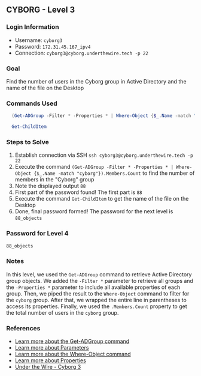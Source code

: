 ## CYBORG - Level 3


### Login Information
- Username: `cyborg3`
- Password: `172.31.45.167_ipv4`
- Connection: `cyborg3@cyborg.underthewire.tech -p 22`


### Goal
Find the number of users in the Cyborg group in Active Directory and the name of the file on the Desktop


### Commands Used
```powershell
  (Get-ADGroup -Filter * -Properties * | Where-Object {$_.Name -match "cyborg"}).Members.Count
```
```powershell
  Get-ChildItem
```


### Steps to Solve
1. Establish connection via SSH `ssh cyborg3@cyborg.underthewire.tech -p 22`
2. Execute the command `(Get-ADGroup -Filter * -Properties * | Where-Object {$_.Name -match "cyborg"}).Members.Count` to find the number of members in the "Cyborg" group
3. Note the displayed output `88`
4. First part of the password found! The first part is `88`
5. Execute the command `Get-ChildItem` to get the name of the file on the Desktop
6. Done, final password formed! The password for the next level is `88_objects`


### Password for Level 4
```powershell
88_objects
```

### Notes
In this level, we used the `Get-ADGroup` command to retrieve Active Directory group objects. We added the `-Filter *` parameter to retrieve all groups and the `-Properties *` parameter to include all available properties of each group. Then, we piped the result to the `Where-Object` command to filter for the `cyborg` group. After that, we wrapped the entire line in parentheses to access its properties. Finally, we used the `.Members.Count` property to get the total number of users in the `cyborg` group.


### References
- [Learn more about the Get-ADGroup command](https://learn.microsoft.com/en-us/powershell/module/activedirectory/get-adgroup?view=windowsserver2025-ps)
- [Learn more about Parameters](https://learn.microsoft.com/en-us/powershell/module/microsoft.powershell.core/about/about_parameters?view=powershell-7.5)
- [Learn more about the Where-Object command](https://learn.microsoft.com/en-us/powershell/module/microsoft.powershell.core/where-object?view=powershell-7.5)
- [Learn more about Properties](https://learn.microsoft.com/en-us/powershell/module/microsoft.powershell.core/about/about_properties?view=powershell-7.5)
- [Under the Wire - Cyborg 3](https://underthewire.tech/cyborg-3)
